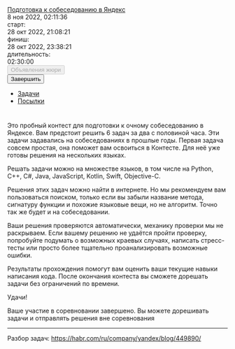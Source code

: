 <div class="page__main page__sect"><div class="content content_theme_contest island"><div class="contest-head"><div class="contest-head__item contest-head__item_role_title"><a class="link" href="/contest/8458/enter/?retPage=">Подготовка к собеседованию в Яндекс</a></div><div class="contest-head__item contest-head__item_role_status"><div class="status"><div class="status__props"><div class="status__prop"><div class="status__name inline-block"><img class="image image_type_clock" src="https://yastatic.net/lego/_/La6qi18Z8LwgnZdsAr1qy1GwCwo.gif" alt=""></div><div class="status__value inline-block"><time class="time-local i-bem time-local_js_inited" data-bem="{"time-local":{"timestamp":1667862696148}}">8 ноя 2022, 02:11:36</time></div></div><div class="status__prop"><div class="status__name inline-block">старт:</div><div class="status__value inline-block"><time class="time-local i-bem time-local_js_inited" data-bem="{"time-local":{"timestamp":1666980501000}}">28 окт 2022, 21:08:21</time></div></div><div class="status__prop"><div class="status__name inline-block">финиш:</div><div class="status__value inline-block"><time class="time-local i-bem time-local_js_inited" data-bem="{"time-local":{"timestamp":1666989501000}}">28 окт 2022, 23:38:21</time></div></div><div class="status__prop"><div class="status__name inline-block">длительность:</div><div class="status__value inline-block">02:30:00</div></div></div></div></div><div class="contest-head__item contest-head__item_role_aside"><div class="aside i-bem aside_js_inited" data-bem="{"aside":{"sk":"ub32001ef858cce061225a272eb995259","contestId":"8458"}}"><button class="button button_theme_pseudo button_pseudo_yes button_disabled_yes button_role_clarifications button_size_s aside__button i-bem button_js_inited" data-bem="{"button":{}}" role="button" type="button" disabled="disabled"><span class="button__text">Объявления жюри</span></button><div class="popup popup_theme_ffffff popup_autoclosable_yes popup_adaptive_yes popup_animate_yes popup_role_message-box i-bem popup_js_inited" data-bem="{"popup":{"directions":{"to":"bottom","offset":{"top":10}}}}"><i class="popup__tail"></i><div class="popup__content"><div class="popup__helper"></div></div></div><button class="button button_theme_pseudo button_disabled_no button_pseudo_yes button_role_end button_size_s aside__button i-bem button_js_inited" data-bem="{"button":{}}" role="button" type="button"><span class="button__text">Завершить</span></button></div></div></div><ul class="tabs-menu tabs-menu_size_m tabs-menu_theme_normal tabs-menu_layout_horiz tabs-menu_role_contest tabs-menu_type_stroked i-bem" data-bem="{"tabs-menu":{}}" role="menu"><li class="tabs-menu__tab tabs-menu__tab_first_yes"><a class="link" href="/contest/8458/problems/">Задачи</a></li><li class="tabs-menu__tab"><a class="link" href="/contest/8458/submits/">Посылки</a></li></ul><div class="post"><h1 class="post__p-header"></h1><div class="post__content text"><p>Это пробный контест для подготовки к очному собеседованию в Яндексе. Вам предстоит решить 6 задач за два с половиной часа. Эти задачи задавались на собеседованиях в прошлые годы. Первая задача совсем простая, она поможет вам освоиться в Контесте. Для неё уже готовы решения на нескольких языках.</p> 
<p>Решать задачи можно на множестве языков, в том числе на Python, С++, С#, Java, JavaScript, Kotlin, Swift, Objective-C.</p> 
<p>Решения этих задач можно найти в интернете. Но мы рекомендуем вам пользоваться поиском, только если вы забыли название метода, сигнатуру функции и похожие языковые вещи, но не алгоритм. Точно так же будет и на собеседовании.</p> 
<p>Ваши решения проверяются автоматически, механику проверки мы не раскрываем. Если вашему решению не удаётся пройти проверку, попробуйте подумать о возможных краевых случаях, написать стресс-тесты или просто более тщательно проанализировать возможные ошибки.</p> 
<p>Результаты прохождения помогут вам оценить ваши текущие навыки написания кода. После окончания контеста вы сможете дорешать задачи без ограничений по времени.</p> 
<p>Удачи!</p></div></div><div class="content__info">Ваше участие в соревновании завершено. Вы можете дорешивать задачи и отправлять решения вне соревнования</div></div></div>

---

Разбор задач: https://habr.com/ru/company/yandex/blog/449890/
